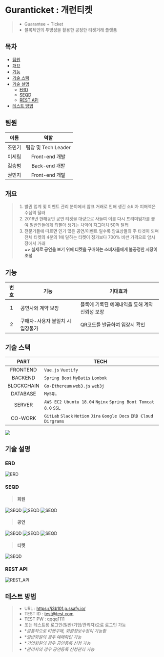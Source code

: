 # Guranticket : 개런티켓
> - Guarantee + Ticket
> - 블록체인의 투명성을 활용한 공정한 티켓거래 플랫폼

## 목차
- [팀원](#팀원)
- [개요](#개요)
- [기능](#기능)
- [기술 스택](#기술-스택)
- [기술 설명](#기술-설명)
	- [ERD](#erd)
	- [SEQD](#seqd)
	- [REST API](#rest-api)
- [테스트 방법](#테스트-방법)


## 팀원

|  이름  |        역할         |
| :----: | :-----------------: |
| 조민기 | 팀장 및 Tech Leader |
| 이세림 | Front-end 개발      |
| 김승범 | Back-end 개발       |
| 권민지 | Front-end 개발      |




## 개요
> 1. 발권 업계 및 이벤트 관리 분야에서 암표 거래로 인해 생긴 소비자 피해액은 수십억 달러<br>
> 2. 2016년 한해동안 공연 티켓을 대량으로 사들여 이를 다시 프리미엄가를 붙여 일반인들에게 되팔아 생기는 차익이 자그마치 50억 달러<br>
> 3. 전문가들에 따르면 인기 많은 공연/이벤트 일수록 암표상들의 주 타겟이 되며 전체 티켓의 4분의 1에 달하는 티켓이 정가보다 700% 비싼 가격으로 암시장에서 거래<br>
**\=> 실제로 공연을 보기 위해 티켓을 구매하는 소비자들에게 불공정한 시장이 조성**


## 기능
|번호|기능|기대효과|
|:--:|----|--------|
|1|공연사와 계약 보장|블록에 기록된 예매내역을 통해 계약 신뢰성 보장|
|2|구매자-사용자 불일치 시 입장불가|QR코드를 발급하여 입장시 확인|



## 기술 스택
|PART|TECH|
|:--:|----|
|FRONTEND|`Vue.js` `Vuetify`|
|BACKEND|`Spring Boot` `MyBatis` `Lombok`|
|BLOCKCHAIN|`Go-Ethereum` `web3.js` `web3j` |
|DATABASE|`MySQL`|
|SERVER|`AWS EC2 Ubuntu 18.04` `Nginx` `Spring Boot Tomcat 8.0` `SSL`|
|CO-WORK|`GitLab` `Slack` `Notion` `Jira` `Google Docs` `ERD Cloud` `Dirgrams`|

![](./img/기술스택.PNG)



## 기술 설명

### ERD
![ERD](./산출물/ER%20다이어그램/ERD.png)

### SEQD

> #### 회원

![SEQD](./산출물/시퀀스%20다이어그램/회원가입.jpg)
![SEQD](./산출물/시퀀스%20다이어그램/로그인.jpg)
![SEQD](./산출물/시퀀스%20다이어그램/비밀번호찾기.jpg)
<br>
> #### 공연

![SEQD](./산출물/시퀀스%20다이어그램/공연등록.jpg)
![SEQD](./산출물/시퀀스%20다이어그램/공연등록요청.jpg)
![SEQD](./산출물/시퀀스%20다이어그램/공연정보조회.jpg)
<br>
> #### 티켓

![SEQD](./산출물/시퀀스%20다이어그램/티켓예매.jpg)

### REST API
![REST_API](./산출물/REST%20API/REST%20API.jpg)

## 테스트 방법
> - URL : https://j3b101.p.ssafy.io/
> - TEST ID : test@test.com
> - TEST PW : qqqq1111
> - 또는 테스트용 로그인(일반/기업/관리자)으로 로그인 가능
> - *<i>공통적으로 티켓구매, 회원정보수정이 가능함</i>
> - *<i>일반회원의 경우 예매확인 가능</i>
> - *<i>기업회원의 경우 공연등록 신청 가능</i>
> - *<i>관리자의 경우 공연등록 신청관리 가능</i>
